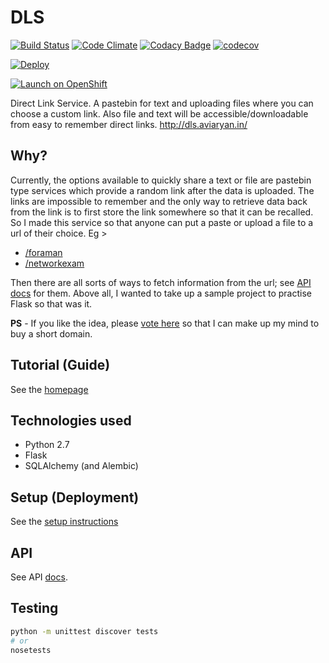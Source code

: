 # DLS

[![Build Status](https://travis-ci.org/aviaryan/dls.svg?branch=master)](https://travis-ci.org/aviaryan/dls)
[![Code Climate](https://codeclimate.com/github/aviaryan/dls/badges/gpa.svg)](https://codeclimate.com/github/aviaryan/dls)
[![Codacy Badge](https://api.codacy.com/project/badge/Grade/bfa45683aab140a2b40ae51a54baf891)](https://www.codacy.com/app/aviaryan/dls)
[![codecov](https://codecov.io/gh/aviaryan/dls/branch/master/graph/badge.svg)](https://codecov.io/gh/aviaryan/dls)

[![Deploy](https://www.herokucdn.com/deploy/button.svg)](https://heroku.com/deploy)

[![Launch on OpenShift](http://launch-shifter.rhcloud.com/button.svg)](https://openshift.redhat.com/app/console/application_type/custom?cartridges%5B%5D=python-2.7&initial_git_url=https%3A%2F%2Fgithub.com%2Faviaryan%2Fdls.git&name=dls)

Direct Link Service. A pastebin for text and uploading files where you can choose a custom link. Also file and text will be accessible/downloadable from easy to
remember direct links. http://dls.aviaryan.in/

## Why?

Currently, the options available to quickly share a text or file are pastebin type services which provide a random link after the data is uploaded.
The links are impossible to remember and the only way to retrieve data back from the link is to first store the link somewhere so that it can be recalled.
So I made this service so that anyone can put a paste or upload a file to a url of their choice. Eg >

* [/foraman](http://dls.aviaryan.in/foraman)
* [/networkexam](http://dls.aviaryan.in/networkexam)

Then there are all sorts of ways to fetch information from the url; see [API docs](#api) for them.
Above all, I wanted to take up a sample project to practise Flask so that was it.

**PS** - If you like the idea, please [vote here](https://github.com/aviaryan/dls/issues/15) so that I can make up my mind to buy a short domain.

## Tutorial (Guide)

See the [homepage](http://dls.aviaryan.in/#using)

## Technologies used

* Python 2.7
* Flask
* SQLAlchemy (and Alembic)

## Setup (Deployment)

See the [setup instructions](docs/SETUP.md)

## API

See API [docs](docs/API.md).

## Testing

```bash
python -m unittest discover tests
# or
nosetests
```
